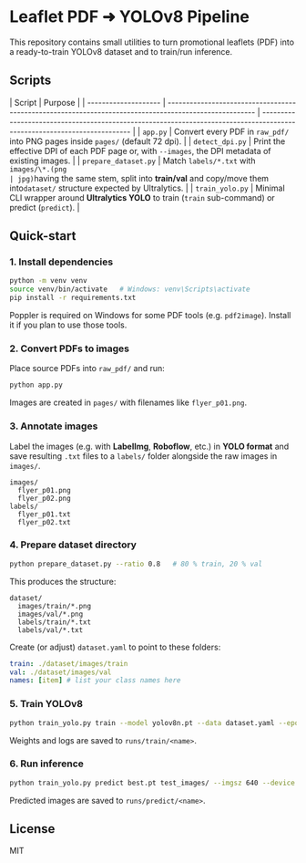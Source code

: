 # Leaflet PDF ➜ YOLOv8 Pipeline

This repository contains small utilities to turn promotional leaflets (PDF) into a ready-to-train YOLOv8 dataset and to train/run inference.

## Scripts

| Script               | Purpose                                                                                                |
| -------------------- | ------------------------------------------------------------------------------------------------------ | ------------------------------------------------------------------------------------------------------------------------ |
| `app.py`             | Convert every PDF in `raw_pdf/` into PNG pages inside `pages/` (default 72 dpi).                       |
| `detect_dpi.py`      | Print the effective DPI of each PDF page or, with `--images`, the DPI metadata of existing images.     |
| `prepare_dataset.py` | Match `labels/*.txt` with `images/\*.(png                                                              | jpg)`having the same stem, split into **train/val** and copy/move them into`dataset/` structure expected by Ultralytics. |
| `train_yolo.py`      | Minimal CLI wrapper around **Ultralytics YOLO** to train (`train` sub-command) or predict (`predict`). |

## Quick-start

### 1. Install dependencies

```bash
python -m venv venv
source venv/bin/activate   # Windows: venv\Scripts\activate
pip install -r requirements.txt
```

Poppler is required on Windows for some PDF tools (e.g. `pdf2image`). Install it if you plan to use those tools.

### 2. Convert PDFs to images

Place source PDFs into `raw_pdf/` and run:

```bash
python app.py
```

Images are created in `pages/` with filenames like `flyer_p01.png`.

### 3. Annotate images

Label the images (e.g. with **LabelImg**, **Roboflow**, etc.) in **YOLO format** and save resulting `.txt` files to a `labels/` folder alongside the raw images in `images/`.

```
images/
  flyer_p01.png
  flyer_p02.png
labels/
  flyer_p01.txt
  flyer_p02.txt
```

### 4. Prepare dataset directory

```bash
python prepare_dataset.py --ratio 0.8   # 80 % train, 20 % val
```

This produces the structure:

```
dataset/
  images/train/*.png
  images/val/*.png
  labels/train/*.txt
  labels/val/*.txt
```

Create (or adjust) `dataset.yaml` to point to these folders:

```yaml
train: ./dataset/images/train
val: ./dataset/images/val
names: [item] # list your class names here
```

### 5. Train YOLOv8

```bash
python train_yolo.py train --model yolov8n.pt --data dataset.yaml --epochs 50 --batch 16 --imgsz 640 --device 0
```

Weights and logs are saved to `runs/train/<name>`.

### 6. Run inference

```bash
python train_yolo.py predict best.pt test_images/ --imgsz 640 --device 0
```

Predicted images are saved to `runs/predict/<name>`.

## License

MIT
